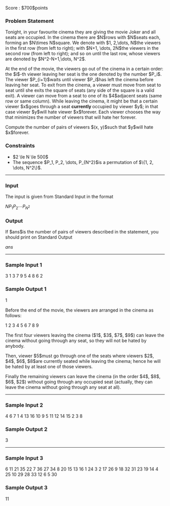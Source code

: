 
<div>

<span>

<span>

<p>
Score : $700$points
</p>

<div>

<section>

### **Problem Statement**

<p>
Tonight, in your favourite cinema they are giving the movie Joker and all seats are occupied. In the cinema there are $N$rows with $N$seats each, forming an $N\times N$square. We denote with $1, 2,\dots, N$the viewers in the first row (from left to right); with $N+1, \dots, 2N$the viewers in the second row (from left to right); and so on until the last row, whose viewers are denoted by $N^2-N+1,\dots, N^2$.
</p>

<p>
At the end of the movie, the viewers go out of the cinema in a certain order: the $i$-th viewer leaving her seat is the one denoted by the number $P_i$. The viewer $P_{i+1}$waits until viewer $P_i$has left the cinema before leaving her seat.
To exit from the cinema, a viewer must move from seat to seat until she exits the square of seats (any side of the square is a valid exit). A viewer can move from a seat to one of its $4$adjacent seats (same row or same column).
While leaving the cinema, it might be that a certain viewer $x$goes through a seat 
<strong>
currently
</strong>
occupied by viewer $y$; in that case viewer $y$will hate viewer $x$forever. Each viewer chooses the way that minimizes the number of viewers that will hate her forever.
</p>

<p>
Compute the number of pairs of viewers $(x, y)$such that $y$will hate $x$forever.
</p>

</section>

</div>

<div>

<section>

### **Constraints**

<ul>

<li>
$2 \le N \le 500$
</li>

<li>
The sequence $P_1, P_2, \dots, P_{N^2}$is a permutation of $\{1, 2, \dots, N^2\}$.
</li>

</ul>

</section>

</div>

---

<div>

<div>

<section>

### **Input**

<p>
The input is given from Standard Input in the format
</p>

<div>

$N$$P_1$$P_2$$\cdots$$P_{N^2}$
</div>

</section>

</div>

<div>

<section>

### **Output**

<p>
If $ans$is the number of pairs of viewers described in the statement, you should print on Standard Output
</p>

<div>

$ans$
</div>

</section>

</div>

</div>

---

<div>

<section>

### **Sample Input 1**

<div>

3
1 3 7 9 5 4 8 6 2

</div>

</section>

</div>

<div>

<section>

### **Sample Output 1**

<div>

1

</div>

<p>
Before the end of the movie, the viewers are arranged in the cinema as follows:
</p>

<div>

1 2 3
4 5 6
7 8 9

</div>

<p>
The first four viewers leaving the cinema ($1$, $3$, $7$, $9$) can leave the cinema without going through any seat, so they will not be hated by anybody.
</p>

<p>
Then, viewer $5$must go through one of the seats where viewers $2$, $4$, $6$, $8$are currently seated while leaving the cinema; hence he will be hated by at least one of those viewers.
</p>

<p>
Finally the remaining viewers can leave the cinema (in the order $4$, $8$, $6$, $2$) without going through any occupied seat (actually, they can leave the cinema without going through any seat at all).
</p>

</section>

</div>

---

<div>

<section>

### **Sample Input 2**

<div>

4
6 7 1 4 13 16 10 9 5 11 12 14 15 2 3 8

</div>

</section>

</div>

<div>

<section>

### **Sample Output 2**

<div>

3

</div>

</section>

</div>

---

<div>

<section>

### **Sample Input 3**

<div>

6
11 21 35 22 7 36 27 34 8 20 15 13 16 1 24 3 2 17 26 9 18 32 31 23 19 14 4 25 10 29 28 33 12 6 5 30

</div>

</section>

</div>

<div>

<section>

### **Sample Output 3**

<div>

11

</div>

</section>

</div>

</span>

</span>

</div>
